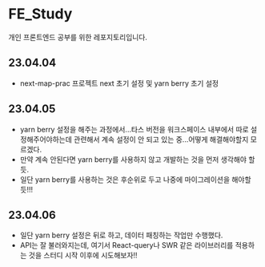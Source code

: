 # FE_Study
개인 프론트엔드 공부를 위한 레포지토리입니다.


## 23.04.04

- next-map-prac 프로젝트 next 초기 설정 및 yarn berry 초기 설정

## 23.04.05

- yarn berry 설정을 해주는 과정에서...타스 버전을 워크스페이스 내부에서 따로 설정해주어야하는데
관련해서 계속 설정이 안 되고 있는 중...어떻게 해결해야할지 모르겠다.
- 만약 계속 안된다면 yarn berry를 사용하지 않고 개발하는 것을 먼저 생각해야 할듯.
- 일단 yarn berry를 사용하는 것은 후순위로 두고 나중에 마이그레이션을 해야할듯!!!

## 23.04.06

- 일단 yarn berry 설정은 뒤로 하고, 데이터 패칭하는 작업만 수행했다.
- API는 잘 불러와지는데, 여기서 React-query나 SWR 같은 라이브러리를 적용하는 것을 스터디 시작 이후에 시도해보자!!